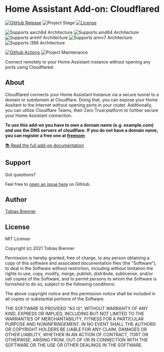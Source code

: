 # Home Assistant Add-on: Cloudflared

[![GitHub Release][releases-shield]][releases]
![Project Stage][project-stage-shield]
[![License][license-shield]](LICENSE.md)

![Supports aarch64 Architecture][aarch64-shield]
![Supports amd64 Architecture][amd64-shield]
![Supports armhf Architecture][armhf-shield]
![Supports armv7 Architecture][armv7-shield]
![Supports i386 Architecture][i386-shield]

[![Github Actions][github-actions-shield]][github-actions]
![Project Maintenance][maintenance-shield]

Connect remotely to your Home Assistant instance without opening any ports using
Cloudflared.

## About

Cloudflared connects your Home Assistant Instance via a secure tunnel to a domain
or subdomain at Cloudflare. Doing that, you can expose your Home Assitant to the
Internet without opening ports in your router. Additionally, you can utilize
Cloudflare Teams, their Zero Trust platform to further secure your Home Assistant
connection.

**To use this add-on you have to own a domain name (e.g. example.com) and use the
DNS servers of cloudflare. If you do not have a domain name, you can register a
free one at [freenom][freenom]**

[:books: Read the full add-on documentation][docs]

## Support

Got questions?

Feel free to [open an issue here][issue] on GitHub.

## Author

[Tobias Brenner][tobias]

## License

MIT License

Copyright (c) 2021 Tobias Brenner

Permission is hereby granted, free of charge, to any person obtaining a copy
of this software and associated documentation files (the "Software"), to deal
in the Software without restriction, including without limitation the rights
to use, copy, modify, merge, publish, distribute, sublicense, and/or sell
copies of the Software, and to permit persons to whom the Software is
furnished to do so, subject to the following conditions:

The above copyright notice and this permission notice shall be included in all
copies or substantial portions of the Software.

THE SOFTWARE IS PROVIDED "AS IS", WITHOUT WARRANTY OF ANY KIND, EXPRESS OR
IMPLIED, INCLUDING BUT NOT LIMITED TO THE WARRANTIES OF MERCHANTABILITY,
FITNESS FOR A PARTICULAR PURPOSE AND NONINFRINGEMENT. IN NO EVENT SHALL THE
AUTHORS OR COPYRIGHT HOLDERS BE LIABLE FOR ANY CLAIM, DAMAGES OR OTHER
LIABILITY, WHETHER IN AN ACTION OF CONTRACT, TORT OR OTHERWISE, ARISING FROM,
OUT OF OR IN CONNECTION WITH THE SOFTWARE OR THE USE OR OTHER DEALINGS IN THE
SOFTWARE.

[aarch64-shield]: https://img.shields.io/badge/aarch64-yes-green.svg
[amd64-shield]: https://img.shields.io/badge/amd64-yes-green.svg
[armhf-shield]: https://img.shields.io/badge/armhf-yes-green.svg
[armv7-shield]: https://img.shields.io/badge/armv7-yes-green.svg
[docs]: cloudflared/DOCS.md
[freenom]: https://freenom.com
[github-actions-shield]: https://github.com/brenner-tobias/addon-cloudflared/workflows/CI/badge.svg
[github-actions]: https://github.com/brenner-tobias/addon-cloudflared//actions
[i386-shield]: https://img.shields.io/badge/i386-yes-green.svg
[issue]: https://github.com/brenner-tobias/addon-cloudflared/issues
[license-shield]: https://img.shields.io/github/license/brenner-tobias/addon-cloudflared
[maintenance-shield]: https://img.shields.io/maintenance/yes/2021.svg
[project-stage-shield]: https://img.shields.io/badge/project%20stage-experimental-yellow.svg
[releases-shield]: https://img.shields.io/github/release/brenner-tobias/addon-cloudflared
[releases]: https://github.com/brenner-tobias/addon-cloudflared/releases
[tobias]: https://github.com/brenner-tobias
